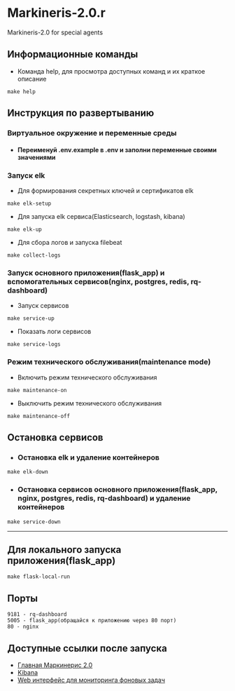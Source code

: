 # Markineris-2.0.r
Markineris-2.0 for special agents

## Информационные команды

- Команда help, для просмотра доступных команд и их краткое описание
```shell
make help
```

## Инструкция по развертыванию

### Виртуальное окружение и переменные среды 
- <h4>Переименуй .env.example в .env и заполни переменные своими значениями</h4>

### Запуск elk
- Для формирования секретных ключей и сертификатов elk
```shell
make elk-setup
```
- Для запуска elk сервиса(Elasticsearch, logstash, kibana)
```shell
make elk-up
```
- Для сбора логов и запуска filebeat
```shell
make collect-logs
```

### Запуск основного приложения(flask_app) и вспомогательных сервисов(nginx, postgres, redis, rq-dashboard)
- Запуск сервисов
```shell
make service-up
```
- Показать логи сервисов
```shell
make service-logs
```

### Режим технического обслуживания(maintenance mode)
- Включить режим технического обслуживания
```shell
make maintenance-on
```
- Выключить режим технического обслуживания
```shell
make maintenance-off
```

## Остановка сервисов

- ### Остановка elk и удаление контейнеров
```shell
make elk-down
```
- ### Остановка сервисов основного приложения(flask_app, nginx, postgres, redis, rq-dashboard) и удаление контейнеров
```shell
make service-down
```
---
## Для локального запуска приложения(flask_app)
```shell
make flask-local-run
```

## Порты
```
9181 - rq-dashboard
5005 - flask_app(обращайся к приложению через 80 порт)
80 - nginx
```

## Доступные ссылки после запуска
- [Главная Маркинерис 2.0](http://0.0.0.0:80)
- [Kibana](https://0.0.0.0:5601)
- [Web интерфейс для мониторинга фоновых задач](http://0.0.0.0:9181)
